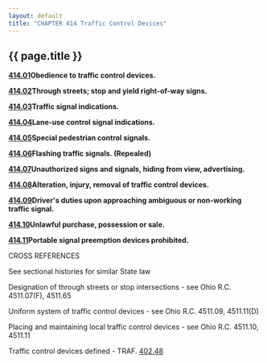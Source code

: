 ```yaml
---
layout: default 
title: "CHAPTER 414 Traffic Control Devices"
---
```


{{ page.title }}
----------------

[**414.01**](1d978f1b.html)**Obedience to traffic control devices.**

[**414.02**](1d9e90bc.html)**Through streets; stop and yield
right-of-way signs.**

[**414.03**](1da809fb.html)**Traffic signal indications.**

[**414.04**](1dd2c198.html)**Lane-use control signal indications.**

[**414.05**](1dde9226.html)**Special pedestrian control signals.**

[**414.06**](1de92046.html)**Flashing traffic signals. (Repealed)**

[**414.07**](1dec3457.html)**Unauthorized signs and signals, hiding from
view, advertising.**

[**414.08**](1df3b6d6.html)**Alteration, injury, removal of traffic
control devices.**

[**414.09**](1dfd512e.html)**Driver's duties upon approaching ambiguous
or non-working traffic signal.**

[**414.10**](1e06545f.html)**Unlawful purchase, possession or sale.**

[**414.11**](1e155414.html)**Portable signal preemption devices
prohibited.**

CROSS REFERENCES

See sectional histories for similar State law

Designation of through streets or stop intersections - see Ohio R.C.
4511.07(F), 4511.65

Uniform system of traffic control devices - see Ohio R.C. 4511.09,
4511.11(D)

Placing and maintaining local traffic control devices - see Ohio R.C.
4511.10, 4511.11

Traffic control devices defined - TRAF. [402.48](1c6ff9eb.html)
